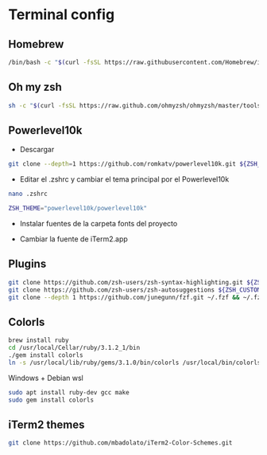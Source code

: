 # Terminal config

## Homebrew

```bash
/bin/bash -c "$(curl -fsSL https://raw.githubusercontent.com/Homebrew/install/HEAD/install.sh)"
```

## Oh my zsh

```bash
sh -c "$(curl -fsSL https://raw.github.com/ohmyzsh/ohmyzsh/master/tools/install.sh)"
```

## Powerlevel10k

- Descargar

```bash
git clone --depth=1 https://github.com/romkatv/powerlevel10k.git ${ZSH_CUSTOM:-$HOME/.oh-my-zsh/custom}/themes/powerlevel10k
```

- Editar el .zshrc y cambiar el tema principal por el Powerlevel10k

```bash
nano .zshrc
```

```bash
ZSH_THEME="powerlevel10k/powerlevel10k"
```

- Instalar fuentes de la carpeta fonts del proyecto

- Cambiar la fuente de iTerm2.app

## Plugins 

```bash
git clone https://github.com/zsh-users/zsh-syntax-highlighting.git ${ZSH_CUSTOM:-~/.oh-my-zsh/custom}/plugins/zsh-syntax-highlighting
git clone https://github.com/zsh-users/zsh-autosuggestions ${ZSH_CUSTOM:-~/.oh-my-zsh/custom}/plugins/zsh-autosuggestions
git clone --depth 1 https://github.com/junegunn/fzf.git ~/.fzf && ~/.fzf/install
```


## Colorls

```bash
brew install ruby
cd /usr/local/Cellar/ruby/3.1.2_1/bin
./gem install colorls
ln -s /usr/local/lib/ruby/gems/3.1.0/bin/colorls /usr/local/bin/colorls
```

Windows + Debian wsl
```bash
sudo apt install ruby-dev gcc make
sudo gem install colorls
```

## iTerm2 themes

```bash
git clone https://github.com/mbadolato/iTerm2-Color-Schemes.git
```
